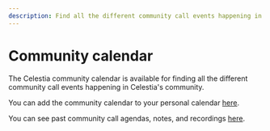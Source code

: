 ```yaml
---
description: Find all the different community call events happening in Celestia's community.
---
```


# Community calendar

The Celestia community calendar is available for finding all the different
community call events happening in Celestia's community.

You can add the community calendar to your personal calendar [here](https://calendar.google.com/calendar/u/0?cid=Y19za2JzbjIzNWszYmlzdHNoZ3RvNmw5ODYyNEBncm91cC5jYWxlbmRhci5nb29nbGUuY29t).

You can see past community call agendas, notes, and recordings [here](https://github.com/celestiaorg/community-calls/blob/main/README.md).
